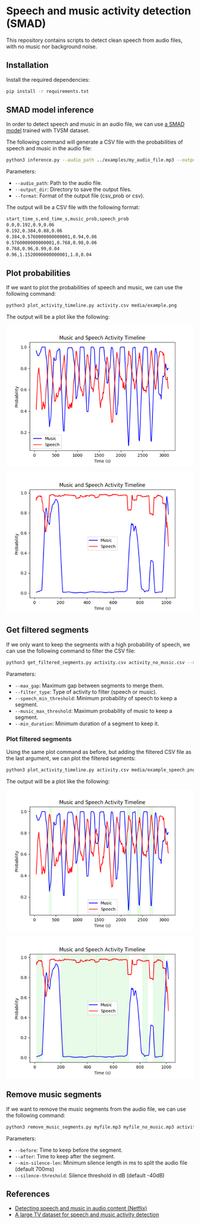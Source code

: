 # Speech and music activity detection (SMAD)

This repository contains scripts to detect clean speech from audio files, with no music nor background noise.

## Installation

Install the required dependencies:

```bash
pip install -r requirements.txt
```

## SMAD model inference

In order to detect speech and music in an audio file, we can use [a SMAD model](https://github.com/biboamy/TVSM-dataset#inference-code) trained with TVSM dataset.

The following command will generate a CSV file with the probabilities of speech and music in the audio file:

```bash
python3 inference.py --audio_path ../examples/my_audio_file.mp3 --output_dir output/ --format csv_prob
```

Parameters:
- `--audio_path`: Path to the audio file.
- `--output_dir`: Directory to save the output files.
- `--format`: Format of the output file (csv_prob or csv).

The output will be a CSV file with the following format:

```
start_time_s,end_time_s,music_prob,speech_prob
0.0,0.192,0.9,0.06
0.192,0.384,0.88,0.06
0.384,0.5760000000000001,0.94,0.06
0.5760000000000001,0.768,0.98,0.06
0.768,0.96,0.99,0.04
0.96,1.1520000000000001,1.0,0.04
```

## Plot probabilities

If we want to plot the probabilities of speech and music, we can use the following command:

```bash
python3 plot_activity_timeline.py activity.csv media/example.png
```

The output will be a plot like the following:

![Kantu Kontari, a music radio show](media/example.png)

![Cookie eta Kafea, a tech podcast](media/example2.png)


## Get filtered segments

If we only want to keep the segments with a high probability of speech, we can use the following command to filter the CSV file:

```bash
python3 get_filtered_segments.py activity.csv activity_no_music.csv --max_gap 0.4 --filter_type speech --speech_min_threshold 0.8 --music_max_threshold 0.05 --min_duration 20
```

Parameters:
- `--max_gap`: Maximum gap between segments to merge them.
- `--filter_type`: Type of activity to filter (speech or music).
- `--speech_min_threshold`: Minimum probability of speech to keep a segment.
- `--music_max_threshold`: Maximum probability of music to keep a segment.
- `--min_duration`: Minimum duration of a segment to keep it.


### Plot filtered segments

Using the same plot command as before, but adding the filtered CSV file as the last argument, we can plot the filtered segments:

```bash
python3 plot_activity_timeline.py activity.csv media/example_speech.png activity_filtered.csv
```

The output will be a plot like the following:

![Kantu Kontari, a music radio show](media/example_speech.png)

![Cookie eta Kafea, a tech podcast](media/example2_speech.png)


## Remove music segments

If we want to remove the music segments from the audio file, we can use the following command:

```bash
python3 remove_music_segments.py myfile.mp3 myfile_no_music.mp3 activity_no_music.csv --before 0.5 --after 0.5 --min-silence-len 700  --silence-thresh -50
```

Parameters:
- `--before`: Time to keep before the segment.
- `--after`: Time to keep after the segment.
- `--min-silence-len`: Minimum silence length in ms to split the audio file (default 700ms)
- `--silence-threshold`: Silence threshold in dB (default -40dB)





## References

- [Detecting speech and music in audio content (Netflix)](https://netflixtechblog.com/detecting-speech-and-music-in-audio-content-afd64e6a5bf8)
- [A large TV dataset for speech and music activity detection](https://asmp-eurasipjournals.springeropen.com/articles/10.1186/s13636-022-00253-8#Sec25)